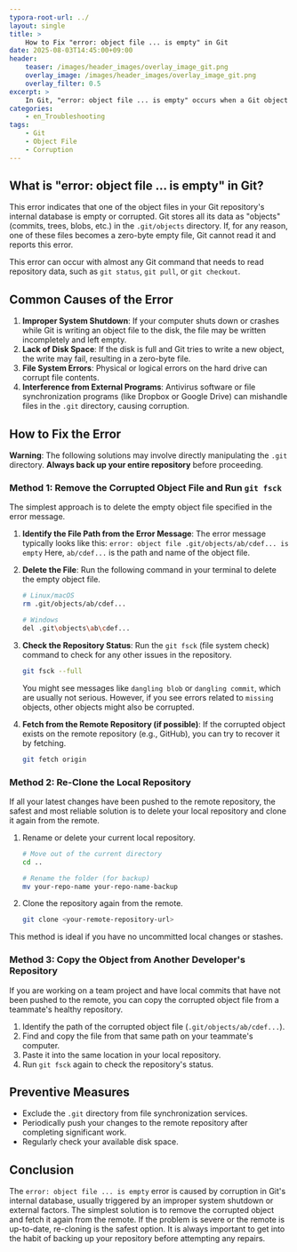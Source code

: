 ```yaml
---
typora-root-url: ../
layout: single
title: >
    How to Fix "error: object file ... is empty" in Git
date: 2025-08-03T14:45:00+09:00
header:
    teaser: /images/header_images/overlay_image_git.png
    overlay_image: /images/header_images/overlay_image_git.png
    overlay_filter: 0.5
excerpt: >
    In Git, "error: object file ... is empty" occurs when a Git object file is corrupted and has no content. This article explains the cause of the error and how to fix it.
categories:
    - en_Troubleshooting
tags:
    - Git
    - Object File
    - Corruption
---
```


## What is "error: object file ... is empty" in Git?

This error indicates that one of the object files in your Git repository's internal database is empty or corrupted. Git stores all its data as "objects" (commits, trees, blobs, etc.) in the `.git/objects` directory. If, for any reason, one of these files becomes a zero-byte empty file, Git cannot read it and reports this error.

This error can occur with almost any Git command that needs to read repository data, such as `git status`, `git pull`, or `git checkout`.

## Common Causes of the Error

1.  **Improper System Shutdown**: If your computer shuts down or crashes while Git is writing an object file to the disk, the file may be written incompletely and left empty.
2.  **Lack of Disk Space**: If the disk is full and Git tries to write a new object, the write may fail, resulting in a zero-byte file.
3.  **File System Errors**: Physical or logical errors on the hard drive can corrupt file contents.
4.  **Interference from External Programs**: Antivirus software or file synchronization programs (like Dropbox or Google Drive) can mishandle files in the `.git` directory, causing corruption.

## How to Fix the Error

**Warning**: The following solutions may involve directly manipulating the `.git` directory. **Always back up your entire repository** before proceeding.

### Method 1: Remove the Corrupted Object File and Run `git fsck`

The simplest approach is to delete the empty object file specified in the error message.

1.  **Identify the File Path from the Error Message**:
    The error message typically looks like this:
    `error: object file .git/objects/ab/cdef... is empty`
    Here, `ab/cdef...` is the path and name of the object file.

2.  **Delete the File**:
    Run the following command in your terminal to delete the empty object file.
    ```bash
    # Linux/macOS
    rm .git/objects/ab/cdef...

    # Windows
    del .git\objects\ab\cdef...
    ```

3.  **Check the Repository Status**:
    Run the `git fsck` (file system check) command to check for any other issues in the repository.
    ```bash
    git fsck --full
    ```
    You might see messages like `dangling blob` or `dangling commit`, which are usually not serious. However, if you see errors related to `missing` objects, other objects might also be corrupted.

4.  **Fetch from the Remote Repository (if possible)**:
    If the corrupted object exists on the remote repository (e.g., GitHub), you can try to recover it by fetching.
    ```bash
    git fetch origin
    ```

### Method 2: Re-Clone the Local Repository

If all your latest changes have been pushed to the remote repository, the safest and most reliable solution is to delete your local repository and clone it again from the remote.

1.  Rename or delete your current local repository.
    ```bash
    # Move out of the current directory
    cd ..

    # Rename the folder (for backup)
    mv your-repo-name your-repo-name-backup
    ```

2.  Clone the repository again from the remote.
    ```bash
    git clone <your-remote-repository-url>
    ```

This method is ideal if you have no uncommitted local changes or stashes.

### Method 3: Copy the Object from Another Developer's Repository

If you are working on a team project and have local commits that have not been pushed to the remote, you can copy the corrupted object file from a teammate's healthy repository.

1.  Identify the path of the corrupted object file (`.git/objects/ab/cdef...`).
2.  Find and copy the file from that same path on your teammate's computer.
3.  Paste it into the same location in your local repository.
4.  Run `git fsck` again to check the repository's status.

## Preventive Measures

-   Exclude the `.git` directory from file synchronization services.
-   Periodically push your changes to the remote repository after completing significant work.
-   Regularly check your available disk space.

## Conclusion

The `error: object file ... is empty` error is caused by corruption in Git's internal database, usually triggered by an improper system shutdown or external factors. The simplest solution is to remove the corrupted object and fetch it again from the remote. If the problem is severe or the remote is up-to-date, re-cloning is the safest option. It is always important to get into the habit of backing up your repository before attempting any repairs.

